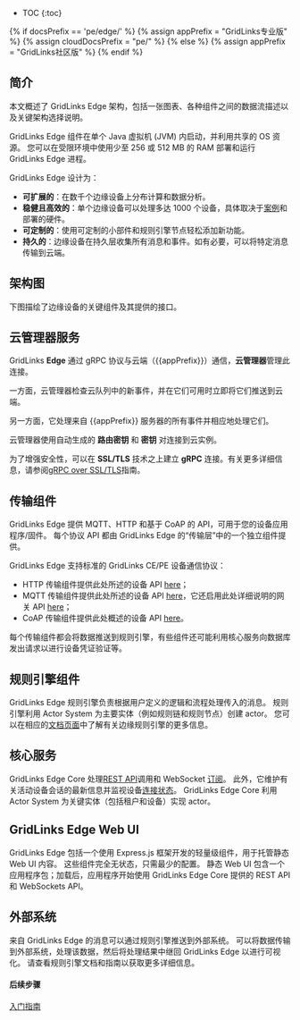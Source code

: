 * TOC
{:toc}

{% if docsPrefix == 'pe/edge/' %}
{% assign appPrefix = "GridLinks专业版" %}
{% assign cloudDocsPrefix = "pe/" %}
{% else %}
{% assign appPrefix = "GridLinks社区版" %}
{% endif %}

## 简介

本文概述了 GridLinks Edge 架构，包括一张图表、各种组件之间的数据流描述以及关键架构选择说明。

GridLinks Edge 组件在单个 Java 虚拟机 (JVM) 内启动，并利用共享的 OS 资源。
您可以在受限环境中使用少至 256 或 512 MB 的 RAM 部署和运行 GridLinks Edge 进程。

GridLinks Edge 设计为：

* **可扩展的**：在数千个边缘设备上分布计算和数据分析。
* **稳健且高效的**：单个边缘设备可以处理多达 1000 个设备，具体取决于[案例](/docs/{{docsPrefix}}use-cases/overview/)和部署的硬件。
* **可定制的**：使用可定制的小部件和规则引擎节点轻松添加新功能。
* **持久的**：边缘设备在持久层收集所有消息和事件。如有必要，可以将特定消息传输到云端。

## 架构图

下图描绘了边缘设备的关键组件及其提供的接口。

<object width="80%" data="/images/reference/edge-architecture.svg"></object>

## 云管理器服务

GridLinks **Edge** 通过 gRPC 协议与云端（{{appPrefix}}）通信，**云管理器**管理此连接。

一方面，云管理器检查云队列中的新事件，并在它们可用时立即将它们推送到云端。

另一方面，它处理来自 {{appPrefix}} 服务器的所有事件并相应地处理它们。

云管理器使用自动生成的 **路由密钥** 和 **密钥** 对连接到云实例。

为了增强安全性，可以在 **SSL/TLS** 技术之上建立 **gRPC** 连接。有关更多详细信息，请参阅[gRPC over SSL/TLS](/docs/{{docsPrefix}}user-guide/grpc-over-ssl/)指南。

## 传输组件

GridLinks Edge 提供 MQTT、HTTP 和基于 CoAP 的 API，可用于您的设备应用程序/固件。
每个协议 API 都由 GridLinks Edge 的“传输层”中的一个独立组件提供。

GridLinks Edge 支持标准的 GridLinks CE/PE 设备通信协议：

* HTTP 传输组件提供此处所述的设备 API [here](/docs/{{docsPrefix}}reference/http-api/)；
* MQTT 传输组件提供此处所述的设备 API [here](/docs/{{docsPrefix}}reference/mqtt-api/)，它还启用此处详细说明的网关 API [here](/docs/{{docsPrefix}}reference/gateway-mqtt-api/)；
* CoAP 传输组件提供此处概述的设备 API [here](/docs/{{docsPrefix}}reference/coap-api/)。

每个传输组件都会将数据推送到规则引擎，有些组件还可能利用核心服务向数据库发出请求以进行设备凭证验证等。

## 规则引擎组件

GridLinks Edge 规则引擎负责根据用户定义的逻辑和流程处理传入的消息。
规则引擎利用 Actor System 为主要实体（例如规则链和规则节点）创建 actor。
您可以在相应的[文档页面](/docs/{{docsPrefix}}rule-engine/general/)中了解有关边缘规则引擎的更多信息。

## 核心服务

GridLinks Edge Core 处理[REST API](/docs/{{cloudDocsPrefix}}reference/rest-api/)调用和 WebSocket [订阅](/docs/{{cloudDocsPrefix}}user-guide/telemetry/#websocket-api)。
此外，它维护有关活动设备会话的最新信息并监视设备[连接状态](/docs/{{cloudDocsPrefix}}user-guide/device-connectivity-status/)。
GridLinks Edge Core 利用 Actor System 为关键实体（包括租户和设备）实现 actor。

## GridLinks Edge Web UI

GridLinks Edge 包括一个使用 Express.js 框架开发的轻量级组件，用于托管静态 Web UI 内容。
这些组件完全无状态，只需最少的配置。
静态 Web UI 包含一个应用程序包；加载后，应用程序开始使用 GridLinks Edge Core 提供的 REST API 和 WebSockets API。

## 外部系统

来自 GridLinks Edge 的消息可以通过规则引擎推送到外部系统。
可以将数据传输到外部系统，处理该数据，然后将处理结果中继回 GridLinks Edge 以进行可视化。
请查看规则引擎文档和指南以获取更多详细信息。

#### 后续步骤

<p><a href="/docs/edge/getting-started" class="button">入门指南</a></p>